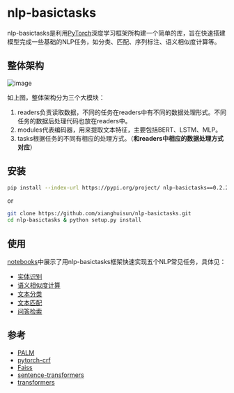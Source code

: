 # nlp-basictasks

nlp-basictasks是利用[PyTorch](https://pytorch.org/get-started/locally/)深度学习框架所构建一个简单的库，旨在快速搭建模型完成一些基础的NLP任务，如分类、匹配、序列标注、语义相似度计算等。



## 整体架构

![image](https://user-images.githubusercontent.com/89245998/130556405-b8cd394c-434a-415e-b048-3e352fa413a1.png)

如上图，整体架构分为三个大模块：

1. readers负责读取数据，不同的任务在readers中有不同的数据处理形式。不同任务的数据后处理代码也放在readers中。
2. modules代表编码器，用来提取文本特征，主要包括BERT、LSTM、MLP。
3. tasks根据任务的不同有相应的处理方式。（**和readers中相应的数据处理方式对应**）

## 安装

```bash
pip install --index-url https://pypi.org/project/ nlp-basictasks==0.2.2
```

or

```bash
git clone https://github.com/xianghuisun/nlp-basictasks.git
cd nlp-basictasks & python setup.py install
```



## 使用

[notebooks](https://github.com/xianghuisun/nlp-basictasks/tree/main/docs/notebooks)中展示了用nlp-basictasks框架快速实现五个NLP常见任务，具体见：

- [实体识别](https://github.com/xianghuisun/nlp-basictasks/blob/main/docs/notebooks/ner.ipynb)
- [语义相似度计算](https://github.com/xianghuisun/nlp-basictasks/blob/main/docs/notebooks/sts.ipynb)
- [文本分类](https://github.com/xianghuisun/nlp-basictasks/blob/main/docs/notebooks/text_classification.ipynb)
- [文本匹配](https://github.com/xianghuisun/nlp-basictasks/blob/main/docs/notebooks/text_match.ipynb)
- [问答检索](https://github.com/xianghuisun/nlp-basictasks/blob/main/docs/notebooks/qa_system.ipynb)


## 参考
- [PALM](https://github.com/PaddlePaddle/PALM)
- [pytorch-crf](https://github.com/kmkurn/pytorch-crf)
- [Faiss](https://github.com/facebookresearch/faiss)
- [sentence-transformers](https://github.com/UKPLab/sentence-transformers)
- [transformers](https://github.com/huggingface/transformers)




